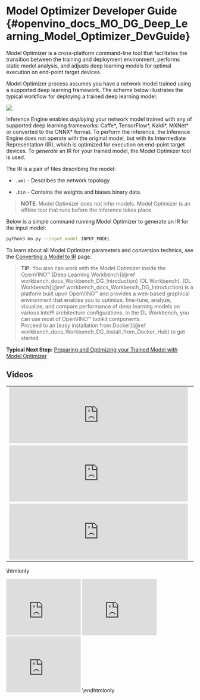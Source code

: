 # Model Optimizer Developer Guide {#openvino_docs_MO_DG_Deep_Learning_Model_Optimizer_DevGuide}

Model Optimizer is a cross-platform command-line tool that facilitates the transition between the training and deployment environment, performs static model analysis, and adjusts deep learning models for optimal execution on end-point target devices.

Model Optimizer process assumes you have a network model trained using a supported deep learning framework. The scheme below illustrates the typical workflow for deploying a trained deep learning model:

![](img/workflow_steps.png)

Inference Engine enables _deploying_ your network model trained with any of supported deep learning frameworks: Caffe\*, TensorFlow\*, Kaldi\*, MXNet\* or converted to the ONNX\* format. To perform the inference, the Inference Engine does not operate with the original model, but with its Intermediate Representation (IR), which is optimized for execution on end-point target devices. To _generate_ an IR for your trained model, the Model Optimizer tool is used.

The IR is a pair of files describing the model: 

*  <code>.xml</code> - Describes the network topology

*  <code>.bin</code> - Contains the weights and biases binary data.

> **NOTE**: Model Optimizer does not infer models. Model Optimizer is an offline tool that runs before the inference takes place.

Below is a simple command running Model Optimizer to generate an IR for the input model:

```sh
python3 mo.py --input_model INPUT_MODEL
```
To learn about all Model Optimizer parameters and conversion technics, see the [Converting a Model to IR](convert_model/Converting_Model.md) page.

> **TIP**: You also can work with the Model Optimizer inside the OpenVINO™ [Deep Learning Workbench](@ref workbench_docs_Workbench_DG_Introduction) (DL Workbench).
> [DL Workbench](@ref workbench_docs_Workbench_DG_Introduction) is a platform built upon OpenVINO™ and provides a web-based graphical environment that enables you to optimize, fine-tune, analyze, visualize, and compare 
> performance of deep learning models on various Intel® architecture
> configurations. In the DL Workbench, you can use most of OpenVINO™ toolkit components.
> <br>
> Proceed to an [easy installation from Docker](@ref workbench_docs_Workbench_DG_Install_from_Docker_Hub) to get started.

**Typical Next Step:** [Preparing and Optimizing your Trained Model with Model Optimizer](prepare_model/Prepare_Trained_Model.md)

## Videos

<table>
  <tr>
    <td><iframe width="480" src="https://www.youtube.com/embed/Kl1ptVb7aI8" frameborder="0" allow="accelerometer; autoplay; encrypted-media; gyroscope; picture-in-picture" allowfullscreen></iframe></td>
    <td><strong>Model Optimizer Concept</strong>. Duration: 3:56</td>
  </tr>
  <tr>
    <td><iframe width="480" src="https://www.youtube.com/embed/BBt1rseDcy0" frameborder="0" allow="accelerometer; autoplay; clipboard-write; encrypted-media; gyroscope; picture-in-picture" allowfullscreen></iframe></td>
    <td><strong>Model Optimizer Basic Operation</strong>. Duration: 2:57.</td>
  </tr>
  <tr>
    <td><iframe width="480" src="https://www.youtube.com/embed/RF8ypHyiKrY" frameborder="0" allow="accelerometer; autoplay; clipboard-write; encrypted-media; gyroscope; picture-in-picture" allowfullscreen></iframe></td>
    <td><strong>Choosing the Right Precision</strong>. Duration: 4:18.</td>
  </tr>
</table>

\htmlonly
<iframe width="200" src="https://www.youtube.com/embed/Kl1ptVb7aI8" frameborder="0" allow="accelerometer; autoplay; encrypted-media; gyroscope; picture-in-picture" allowfullscreen></iframe>
<iframe width="200" src="https://www.youtube.com/embed/BBt1rseDcy0" frameborder="0" allow="accelerometer; autoplay; clipboard-write; encrypted-media; gyroscope; picture-in-picture" allowfullscreen></iframe>
<iframe width="200" src="https://www.youtube.com/embed/RF8ypHyiKrY" frameborder="0" allow="accelerometer; autoplay; clipboard-write; encrypted-media; gyroscope; picture-in-picture" allowfullscreen></iframe>
\endhtmlonly

